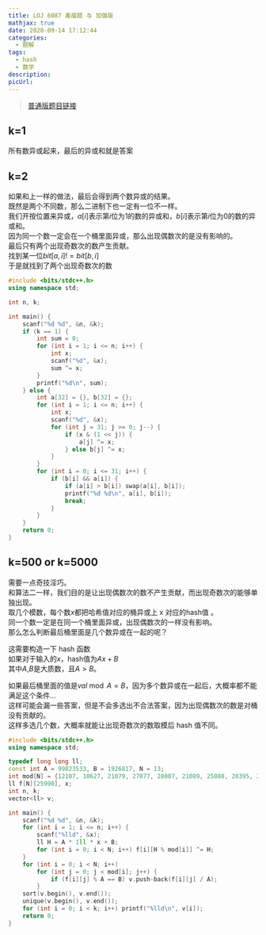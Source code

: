 ```yaml
---
title: LOJ 6087 毒瘤题 与 加强版
mathjax: true
date: 2020-09-14 17:12:44
categories: 
  - 题解
tags: 
  - hash
  - 数学
description: 
picUrl: 
---
```



>[普通版题目链接](https://loj.ac/problem/6087)  

## k=1  
所有数异或起来，最后的异或和就是答案  

## k=2  
如果和上一样的做法，最后会得到两个数异或的结果。  
既然是两个不同数，那么二进制下也一定有一位不一样。  
我们开按位置来异或，$a[i]$表示第$i$位为$1$的数的异或和，$b[i]$表示第$i$位为$0$的数的异或和。  
因为同一个数一定会在一个桶里面异或，那么出现偶数次的是没有影响的。  
最后只有两个出现奇数次的数产生贡献。  
找到某一位$bit[a,i]!=bit[b,i]$  
于是就找到了两个出现奇数次的数  
```cpp
#include <bits/stdc++.h>
using namespace std;

int n, k;

int main() {
    scanf("%d %d", &n, &k);
    if (k == 1) {
		int sum = 0;
		for (int i = 1; i <= n; i++) {
			int x;
			scanf("%d", &x);
			sum ^= x;
		}
		printf("%d\n", sum);
	} else {
		int a[32] = {}, b[32] = {};
		for (int i = 1; i <= n; i++) {
			int x;
			scanf("%d", &x);
			for (int j = 31; j >= 0; j--) {
				if (x & (1 << j)) {
                    a[j] ^= x;
				} else b[j] ^= x;
			}
		}
		for (int i = 0; i <= 31; i++) {
			if (b[i] && a[i]) {
				if (a[i] > b[i]) swap(a[i], b[i]);
				printf("%d %d\n", a[i], b[i]);
				break;
			}
		}
	}
	return 0;
}
```

## k=500 or k=5000  
需要一点奇技淫巧。  
和算法二一样，我们目的是让出现偶数次的数不产生贡献，而出现奇数次的能够单独出现。  
取几个模数，每个数$x$都把哈希值对应的桶异或上 x 对应的hash值 。  
同一个数一定是在同一个桶里面异或，出现偶数次的一样没有影响。  
那么怎么判断最后桶里面是几个数异或在一起的呢？  

这需要构造一下 hash 函数  
如果对于输入的$x$，hash值为$Ax+B$  
其中$A$,$B$是大质数，且$A>B$。  

如果最后桶里面的值是$val\bmod A=B$，因为多个数异或在一起后，大概率都不能满足这个条件...  
这样可能会漏一些答案，但是不会多选出不合法答案，因为出现偶数次的数是对桶没有贡献的。  
这样多选几个数，大概率就能让出现奇数次的数取模后 hash 值不同。  

```cpp
#include <bits/stdc++.h>
using namespace std;

typedef long long ll;
const int A = 99823533, B = 1926817, N = 13;
int mod[N] = {12107, 10627, 21079, 27077, 28007, 21009, 25080, 20395, 22308, 20486, 20468, 21905, 10201};
ll f[N][25990], x;
int n, k;
vector<ll> v;

int main() {
    scanf("%d %d", &n, &k);
	for (int i = 1; i <= n; i++) {
		scanf("%lld", &x);
		ll H = A * 1ll * x + B;
	    for (int i = 0; i < N; i++) f[i][H % mod[i]] ^= H;	
	}
	for (int i = 0; i < N; i++)
		for (int j = 0; j < mod[i]; j++) {
			if (f[i][j] % A == B) v.push-back(f[i][j] / A);
		}
	sort(v.begin(), v.end());
	unique(v.begin(), v.end());
	for (int i = 0; i < k; i++) printf("%lld\n", v[i]);
	return 0;
}
```